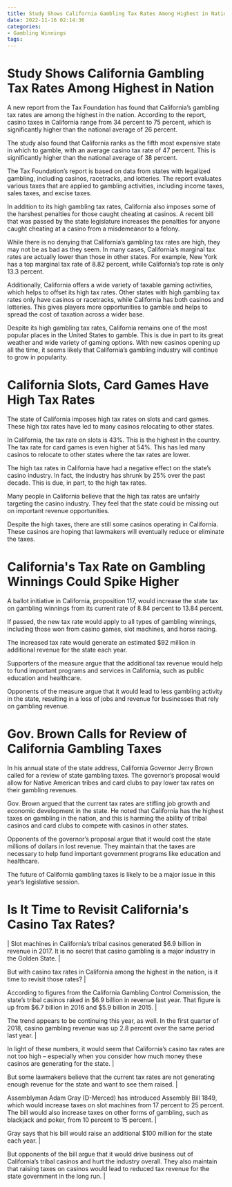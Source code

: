 ```yaml
---
title: Study Shows California Gambling Tax Rates Among Highest in Nation
date: 2022-11-16 02:14:36
categories:
- Gambling Winnings
tags:
---
```



#  Study Shows California Gambling Tax Rates Among Highest in Nation

A new report from the Tax Foundation has found that California’s gambling tax rates are among the highest in the nation. According to the report, casino taxes in California range from 34 percent to 75 percent, which is significantly higher than the national average of 26 percent.

The study also found that California ranks as the fifth most expensive state in which to gamble, with an average casino tax rate of 47 percent. This is significantly higher than the national average of 38 percent.

The Tax Foundation’s report is based on data from states with legalized gambling, including casinos, racetracks, and lotteries. The report evaluates various taxes that are applied to gambling activities, including income taxes, sales taxes, and excise taxes.

In addition to its high gambling tax rates, California also imposes some of the harshest penalties for those caught cheating at casinos. A recent bill that was passed by the state legislature increases the penalties for anyone caught cheating at a casino from a misdemeanor to a felony.

While there is no denying that California’s gambling tax rates are high, they may not be as bad as they seem. In many cases, California’s marginal tax rates are actually lower than those in other states. For example, New York has a top marginal tax rate of 8.82 percent, while California’s top rate is only 13.3 percent.

Additionally, California offers a wide variety of taxable gaming activities, which helps to offset its high tax rates. Other states with high gambling tax rates only have casinos or racetracks, while California has both casinos and lotteries. This gives players more opportunities to gamble and helps to spread the cost of taxation across a wider base.

Despite its high gambling tax rates, California remains one of the most popular places in the United States to gamble. This is due in part to its great weather and wide variety of gaming options. With new casinos opening up all the time, it seems likely that California’s gambling industry will continue to grow in popularity.

#  California Slots, Card Games Have High Tax Rates

The state of California imposes high tax rates on slots and card games. These high tax rates have led to many casinos relocating to other states.

In California, the tax rate on slots is 43%. This is the highest in the country. The tax rate for card games is even higher at 54%. This has led many casinos to relocate to other states where the tax rates are lower.

The high tax rates in California have had a negative effect on the state’s casino industry. In fact, the industry has shrunk by 25% over the past decade. This is due, in part, to the high tax rates.

Many people in California believe that the high tax rates are unfairly targeting the casino industry. They feel that the state could be missing out on important revenue opportunities.

Despite the high taxes, there are still some casinos operating in California. These casinos are hoping that lawmakers will eventually reduce or eliminate the taxes.

#  California's Tax Rate on Gambling Winnings Could Spike Higher

A ballot initiative in California, proposition 117, would increase the state tax on gambling winnings from its current rate of 8.84 percent to 13.84 percent.

If passed, the new tax rate would apply to all types of gambling winnings, including those won from casino games, slot machines, and horse racing.

The increased tax rate would generate an estimated $92 million in additional revenue for the state each year.

Supporters of the measure argue that the additional tax revenue would help to fund important programs and services in California, such as public education and healthcare.

Opponents of the measure argue that it would lead to less gambling activity in the state, resulting in a loss of jobs and revenue for businesses that rely on gambling revenue.

#  Gov. Brown Calls for Review of California Gambling Taxes

In his annual state of the state address, California Governor Jerry Brown called for a review of state gambling taxes. The governor’s proposal would allow for Native American tribes and card clubs to pay lower tax rates on their gambling revenues.

Gov. Brown argued that the current tax rates are stifling job growth and economic development in the state. He noted that California has the highest taxes on gambling in the nation, and this is harming the ability of tribal casinos and card clubs to compete with casinos in other states.

Opponents of the governor’s proposal argue that it would cost the state millions of dollars in lost revenue. They maintain that the taxes are necessary to help fund important government programs like education and healthcare.

The future of California gambling taxes is likely to be a major issue in this year’s legislative session.

#  Is It Time to Revisit California's Casino Tax Rates?

| Slot machines in California’s tribal casinos generated $6.9 billion in revenue in 2017.
It is no secret that casino gambling is a major industry in the Golden State. |

But with casino tax rates in California among the highest in the nation, is it time to revisit those rates? |

According to figures from the California Gambling Control Commission, the state’s tribal casinos raked in $6.9 billion in revenue last year. That figure is up from $6.7 billion in 2016 and $5.9 billion in 2015. |

The trend appears to be continuing this year, as well. In the first quarter of 2018, casino gambling revenue was up 2.8 percent over the same period last year. |

In light of these numbers, it would seem that California’s casino tax rates are not too high – especially when you consider how much money these casinos are generating for the state. |

But some lawmakers believe that the current tax rates are not generating enough revenue for the state and want to see them raised. |

Assemblyman Adam Gray (D-Merced) has introduced Assembly Bill 1849, which would increase taxes on slot machines from 17 percent to 25 percent. The bill would also increase taxes on other forms of gambling, such as blackjack and poker, from 10 percent to 15 percent. |

Gray says that his bill would raise an additional $100 million for the state each year. |

But opponents of the bill argue that it would drive business out of California’s tribal casinos and hurt the industry overall. They also maintain that raising taxes on casinos would lead to reduced tax revenue for the state government in the long run. |
